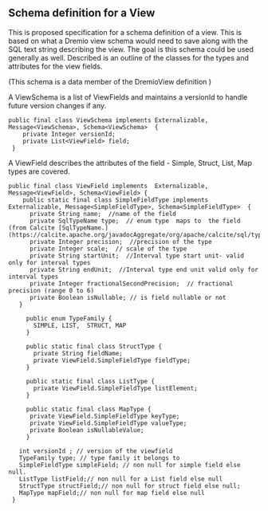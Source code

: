 ﻿



## Schema definition for a View
This is proposed  specification for a  schema definition of a view.  This is based on what a Dremio view schema would need to save along with the SQL text string describing the view. The goal is this schema could be used generally as well. 
Described is an outline of the classes for the types and attributes for the view fields. 

(This schema is a data member of the DremioView definition )

A ViewSchema is a list of ViewFields and maintains a versionId to handle future version changes if any.

    public final class ViewSchema implements Externalizable, Message<ViewSchema>, Schema<ViewSchema>  {      
        private Integer versionId;  
        private List<ViewField> field;
     }
A ViewField describes the attributes of the field - Simple, Struct, List, Map types are covered.

    public final class ViewField implements  Externalizable, Message<ViewField>, Schema<ViewField> {    
        public static final class SimpleFieldType implements Externalizable, Message<SimpleFieldType>, Schema<SimpleFieldType>  {  
          private String name;  //name of the field
          private SqlTypeName type;  // enum type  maps to  the field (from Calcite [SqlTypeName.](https://calcite.apache.org/javadocAggregate/org/apache/calcite/sql/type/SqlTypeName.html)
          private Integer precision;  //precision of the type
          private Integer scale;  // scale of the type
          private String startUnit;  //Interval type start unit- valid only for interval types
          private String endUnit;  //Interval type end unit valid only for interval types
          private Integer fractionalSecondPrecision;  // fractional precision (range 0 to 6)
          private Boolean isNullable; // is field nullable or not
       } 
       
         public enum TypeFamily {  
           SIMPLE, LIST,  STRUCT, MAP 
         }  
     
         public static final class StructType {     
           private String fieldName;  
           private ViewField.SimpleFieldType fieldType; 
         }
          
         public static final class ListType {      
           private ViewField.SimpleFieldType listElement;
         }
        
         public static final class MapType {
          private ViewField.SimpleFieldType keyType;  
          private ViewField.SimpleFieldType valueType;  
          private Boolean isNullableValue;
         }
   
       int versionId ; // version of the viewfield
       TypeFamily type; // type family it belongs to
       SimpleFieldType simpleField; // non null for simple field else null.
       ListType listField;// non null for a List field else null
       StructType structField;// non null for struct field else null;
       MapType mapField;// non null for map field else null
     }

